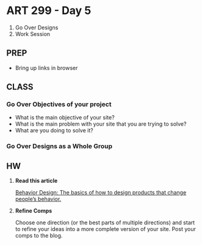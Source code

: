 ART 299 - Day 5
=======================================

1. Go Over Designs
2. Work Session




PREP
---------------------------------------
- Bring up links in browser




CLASS
---------------------------------------

### Go Over Objectives of your project

- What is the main objective of your site?
- What is the main problem with your site that you are trying to solve?
- What are you doing to solve it?


### Go Over Designs as a Whole Group






HW
---------------------------------------

1. **Read this article**
	
	[Behavior Design: The basics of how to design products that change people’s behavior.](https://medium.com/building-things-on-the-internet/be9d48aefeb0)

2. **Refine Comps**

	Choose one direction (or the best parts of multiple directions) and start to refine your ideas into a more complete version of your site. Post your comps to the blog.

	

